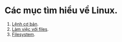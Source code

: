 # Các mục tìm hiểu về Linux.

1. [Lệnh cơ bản](https://github.com/kami11o2/My-Linux/edit/master/Linux-chap1.md).
2. [Làm việc với files](https://github.com/kami11o2/My-Linux/blob/master/Linux-chap2.md).
3. [Filesystem](https://github.com/kami11o2/My-Linux/edit/master/Linux-chap3.md).
